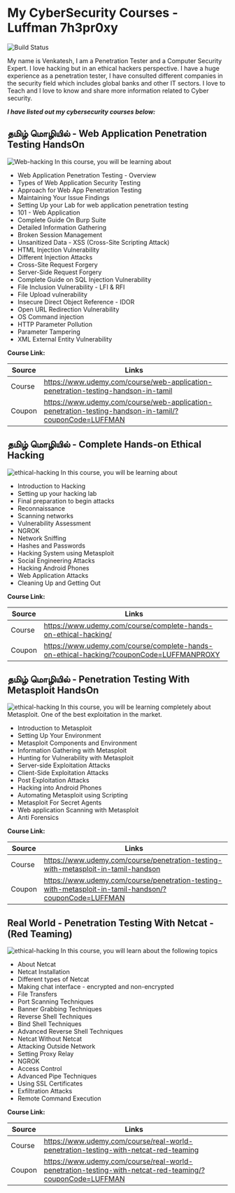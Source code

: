 # My CyberSecurity Courses - Luffman 7h3pr0xy

![Build Status](https://img.shields.io/badge/Luffman-CyberSec-brightgreen)

My name is Venkatesh, I am a Penetration Tester and a Computer Security Expert. I love hacking but in an ethical hackers perspective. I have a huge experience as a penetration tester, I have consulted different companies in the security field which includes global banks and other IT sectors. I love to Teach and I love to know and share more information related to Cyber security.

***I have listed out my cybersecurity courses below:***

## **தமிழ் மொழியில் - Web Application Penetration Testing HandsOn**

![Web-hacking](https://1.bp.blogspot.com/-E0zQ_guG6IU/Xg1kc6L5opI/AAAAAAAADqg/sRhOUJJkju8eYe0Afdot1KnWGwjOjTKcwCLcBGAsYHQ/s1600/WEB%2BAPP%2BPENETRATION%2BTESTING.png)
In this course, you will be learning about

-   Web Application Penetration Testing - Overview
-   Types of Web Application Security Testing
-   Approach for Web App Penetration Testing
-   Maintaining Your Issue Findings
-   Setting Up your Lab for web application penetration testing
-   101 - Web Application
-   Complete Guide On Burp Suite
-   Detailed Information Gathering
-   Broken Session Management
-   Unsanitized Data - XSS (Cross-Site Scripting Attack)
-   HTML Injection Vulnerability
-   Different Injection Attacks
-   Cross-Site Request Forgery
-   Server-Side Request Forgery
-   Complete Guide on SQL Injection Vulnerability
-   File Inclusion Vulnerability - LFI & RFI
-   File Upload vulnerability
-   Insecure Direct Object Reference - IDOR
-   Open URL Redirection Vulnerability
-   OS Command injection
-   HTTP Parameter Pollution
-   Parameter Tampering
-   XML External Entity Vulnerability

**Course Link:**

| Source | Links |
| ------ | ------ |
| Course | https://www.udemy.com/course/web-application-penetration-testing-handson-in-tamil |
| Coupon | https://www.udemy.com/course/web-application-penetration-testing-handson-in-tamil/?couponCode=LUFFMAN |


## **தமிழ் மொழியில் - Complete Hands-on Ethical Hacking**
![ethical-hacking](https://1.bp.blogspot.com/-sHjjdEgSVjs/Xg1l7er6n_I/AAAAAAAADqs/xUnk2738xGs8SOG7B6Lo8X4BLGAbAjbygCLcBGAsYHQ/s1600/Copy%2Bof%2BCopy%2Bof%2BVENKATESH.png)
In this course, you will be learning about

-   Introduction to Hacking
-   Setting up your hacking lab
-   Final preparation to begin attacks
-   Reconnaissance
-   Scanning networks
-   Vulnerability Assessment
-   NGROK
-   Network Sniffing
-   Hashes and Passwords
-   Hacking System using Metasploit
-   Social Engineering Attacks
-   Hacking Android Phones
-   Web Application Attacks
-   Cleaning Up and Getting Out

**Course Link:**

| Source | Links |
| ------ | ------ |
| Course | https://www.udemy.com/course/complete-hands-on-ethical-hacking/ |
| Coupon | https://www.udemy.com/course/complete-hands-on-ethical-hacking/?couponCode=LUFFMANPROXY |

## **தமிழ் மொழியில் - Penetration Testing With Metasploit HandsOn**

![ethical-hacking](https://1.bp.blogspot.com/-uNXnnF68vGU/Xg1nDQA0rII/AAAAAAAADq0/LwLqYORmBIYeEspW9gnvkZMwhfs_6TjfQCLcBGAsYHQ/s1600/Untitled%2Bdesign.png)
In this course, you will be learning completely about Metasploit. One of the best exploitation in the market.

-   Introduction to Metasploit
-   Setting Up Your Environment
-   Metasploit Components and Environment
-   Information Gathering with Metasploit
-   Hunting for Vulnerability with Metasploit
-   Server-side Exploitation Attacks
-   Client-Side Exploitation Attacks
-   Post Exploitation Attacks
-   Hacking into Android Phones
-   Automating Metasploit using Scripting
-   Metasploit For Secret Agents
-   Web application Scanning with Metasploit
-   Anti Forensics

**Course Link:**

| Source | Links |
| ------ | ------ |
| Course | https://www.udemy.com/course/penetration-testing-with-metasploit-in-tamil-handson|
| Coupon | https://www.udemy.com/course/penetration-testing-with-metasploit-in-tamil-handson/?couponCode=LUFFMAN |


## **Real World - Penetration Testing With Netcat - (Red Teaming)**

![ethical-hacking](https://1.bp.blogspot.com/-wjtFGnfUJ6g/Xg1oOJQCKYI/AAAAAAAADrA/Goh8OsmQxf4VA4nzcLNJ-5ew2Bg3W4rkgCLcBGAsYHQ/s1600/Copy%2Bof%2BPenetration%2BTesting%2BWith%2BNETCAT.png)
In this course, you will learn about the following topics

-   About Netcat
-   Netcat Installation
-   Different types of Netcat
-   Making chat interface - encrypted and non-encrypted
-   File Transfers
-   Port Scanning Techniques
-   Banner Grabbing Techniques
-   Reverse Shell Techniques
-   Bind Shell Techniques
-   Advanced Reverse Shell Techniques
-   Netcat Without Netcat
-   Attacking Outside Network
-   Setting Proxy Relay
-   NGROK
-   Access Control
-   Advanced Pipe Techniques
-   Using SSL Certificates
-   Exfiltration Attacks
-   Remote Command Execution

**Course Link:**

| Source | Links |
| ------ | ------ |
| Course | https://www.udemy.com/course/real-world-penetration-testing-with-netcat-red-teaming |
| Coupon | https://www.udemy.com/course/real-world-penetration-testing-with-netcat-red-teaming/?couponCode=LUFFMAN |
